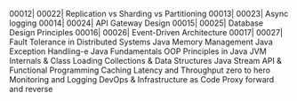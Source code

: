 00012| 00022| Replication vs Sharding vs Partitioning
00013| 00023| Async logging
00014| 00024| API Gateway Design
00015| 00025| Database Design Principles
00016| 00026| Event-Driven Architecture
00017| 00027| Fault Tolerance in Distributed Systems
Java Memory Management
Java Exception Handling-e 
Java Fundamentals
OOP Principles in Java
JVM Internals & Class Loading
Collections & Data Structures
Java Stream API & Functional Programming
Caching
Latency and Throughput zero to hero
Monitoring and Logging
DevOps & Infrastructure as Code
Proxy forward and reverse
